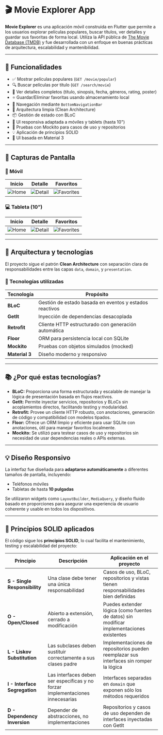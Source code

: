 # 🎬 Movie Explorer App

**Movie Explorer** es una aplicación móvil construida en Flutter que permite a los usuarios explorar películas populares, buscar títulos, ver detalles y guardar sus favoritas de forma local. Utiliza la API pública de [The Movie Database (TMDB)](https://www.themoviedb.org/) y fue desarrollada con un enfoque en buenas prácticas de arquitectura, escalabilidad y mantenibilidad.

---

## 🚀 Funcionalidades

- ✅ Mostrar películas populares (`GET /movie/popular`)
- 🔍 Buscar películas por título (`GET /search/movie`)
- 📄 Ver detalles completos (título, sinopsis, fecha, géneros, rating, poster)
- ⭐ Guardar/Eliminar favoritas usando almacenamiento local
- 🧭 Navegación mediante `BottomNavigationBar`
- 🧱 Arquitectura limpia (Clean Architecture)
- 📦 Gestión de estado con BLoC
- 📐 UI responsiva adaptada a móviles y tablets (hasta 10")
- 🧪 Pruebas con Mockito para casos de uso y repositorios
- 💡 Aplicación de principios SOLID
- 🎨 UI basada en Material 3

---

## 📸 Capturas de Pantalla

### 📱 Móvil

| Inicio | Detalle | Favoritos |
|--------|---------|-----------|
| ![Home](screenshots/mobile_home.png) | ![Detail](screenshots/mobile_detail.png) | ![Favorites](screenshots/mobile_favorites.png) |

### 💻 Tableta (10”)

| Inicio | Detalle | Favoritos |
|--------|---------|-----------|
| ![Home](screenshots/tablet_home.png) | ![Detail](screenshots/tablet_detail.png) | ![Favorites](screenshots/tablet_favorites.png) |

---

## 🧱 Arquitectura y tecnologías

El proyecto sigue el patrón **Clean Architecture** con separación clara de responsabilidades entre las capas `data`, `domain`, y `presentation`.

### 🔧 Tecnologías utilizadas

| Tecnología     | Propósito                                                         |
|----------------|-------------------------------------------------------------------|
| **BLoC**        | Gestión de estado basada en eventos y estados reactivos          |
| **GetIt**       | Inyección de dependencias desacoplada                            |
| **Retrofit**    | Cliente HTTP estructurado con generación automática              |
| **Floor**       | ORM para persistencia local con SQLite                           |
| **Mockito**     | Pruebas con objetos simulados (mocked)                           |
| **Material 3**  | Diseño moderno y responsivo                                       |

---

## 📚 ¿Por qué estas tecnologías?

- **BLoC:** Proporciona una forma estructurada y escalable de manejar la lógica de presentación basada en flujos reactivos.
- **GetIt:** Permite inyectar servicios, repositorios y BLoCs sin acoplamientos directos, facilitando testing y modularidad.
- **Retrofit:** Provee un cliente HTTP robusto, con anotaciones, generación de código y compatibilidad con modelos tipados.
- **Floor:** Ofrece un ORM limpio y eficiente para usar SQLite con anotaciones, útil para manejar favoritos localmente.
- **Mockito:** Se utilizó para testear casos de uso y repositorios sin necesidad de usar dependencias reales o APIs externas.

---

## 💡 Diseño Responsivo

La interfaz fue diseñada para **adaptarse automáticamente** a diferentes tamaños de pantalla, incluyendo:

- Teléfonos móviles
- Tabletas de hasta **10 pulgadas**

Se utilizaron widgets como `LayoutBuilder`, `MediaQuery`, y diseño fluido basado en proporciones para asegurar una experiencia de usuario coherente y usable en todos los dispositivos.

---

## 🧭 Principios SOLID aplicados

El código sigue los **principios SOLID**, lo cual facilita el mantenimiento, testing y escalabilidad del proyecto:

| Principio | Descripción | Aplicación en el proyecto |
|----------|-------------|----------------------------|
| **S - Single Responsibility** | Una clase debe tener una única responsabilidad | Casos de uso, BLoC, repositorios y vistas tienen responsabilidades bien definidas |
| **O - Open/Closed** | Abierto a extensión, cerrado a modificación | Puedes extender lógica (como fuentes de datos) sin modificar implementaciones existentes |
| **L - Liskov Substitution** | Las subclases deben sustituir correctamente a sus clases padre | Implementaciones de repositorios pueden reemplazar sus interfaces sin romper la lógica |
| **I - Interface Segregation** | Las interfaces deben ser específicas y no forzar implementaciones innecesarias | Interfaces separadas en `domain` que exponen sólo los métodos requeridos |
| **D - Dependency Inversion** | Depender de abstracciones, no implementaciones | Repositorios y casos de uso dependen de interfaces inyectadas con GetIt |


